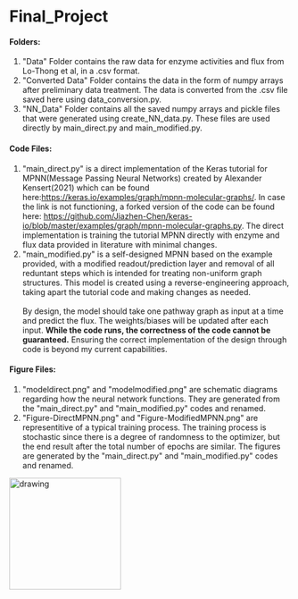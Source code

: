 # Final_Project
#### Folders:
1. "Data" Folder contains the raw data for enzyme activities and flux from Lo-Thong et al, in a .csv format.
2. "Converted Data" Folder contains the data in the form of numpy arrays after preliminary data treatment. The data is converted from the .csv file saved here using data_conversion.py.
3. "NN_Data" Folder contains all the saved numpy arrays and pickle files that were generated using create_NN_data.py. These files are used directly by main_direct.py and main_modified.py.
#### Code Files:
1. "main_direct.py" is a direct implementation of the Keras tutorial for MPNN(Message Passing Neural Networks) created by Alexander Kensert(2021) which can be found here:https://keras.io/examples/graph/mpnn-molecular-graphs/. In case the link is not functioning, a forked version of the code can be found here: https://github.com/Jiazhen-Chen/keras-io/blob/master/examples/graph/mpnn-molecular-graphs.py. The direct implementation is training the tutorial MPNN directly with enzyme and flux data provided in literature with minimal changes.
2. "main_modified.py" is a self-designed MPNN based on the example provided, with a modified readout/prediction layer and removal of all reduntant steps which is intended for treating non-uniform graph structures. This model is created using a reverse-engineering approach, taking apart the tutorial code and making changes as needed.<br /><br />By design, the model should take one pathway graph as input at a time and predict the flux. The weights/biases will be updated after each input. **While the code runs, the correctness of the code cannot be guaranteed.** Ensuring the correct implementation of the design through code is beyond my current capabilities. 
#### Figure Files:
1. "modeldirect.png" and "modelmodified.png" are schematic diagrams regarding how the neural network functions. They are generated from the "main_direct.py" and "main_modified.py" codes and renamed.
2. "Figure-DirectMPNN.png" and "Figure-ModifiedMPNN.png" are representitive of a typical training process. The training process is stochastic since there is a degree of randomness to the optimizer, but the end result after the total number of epochs are similar. The figures are generated by the "main_direct.py" and "main_modified.py" codes and renamed.


<img src="drawing.jpg" alt="drawing" width="200"/>
